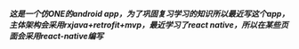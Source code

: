 ##### 这是一个仿ONE的android app，为了巩固复习学习的知识所以最近写这个app，主体架构会采用rxjava+retrofit+mvp，最近学习了react native，所以在某些页面会采用react-native编写